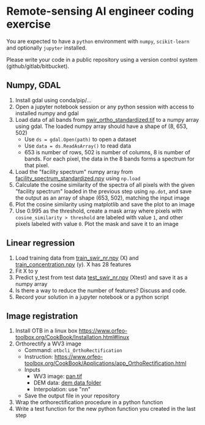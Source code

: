 # Remote-sensing AI engineer coding exercise

You are expected to have a `python` environment with `numpy`, `scikit-learn` and optionally `jupyter` installed.

Please write your code in a public repository using a version control system (github/gitlab/bitbucket).

## Numpy, GDAL

1. Install gdal using conda/pip/...
1. Open a jupyter notebook session or any python session with access to installed numpy and gdal
1. Load data of all bands from [swir_ortho_standardized.tif](./data/ortho/swir_ortho_standardized.tif?raw=true) to a numpy array using gdal. The loaded numpy array should have a shape of (8, 653, 502)
   * Use `ds = gdal.Open(path)` to open a dataset
   * Use `data = ds.ReadAsArray()` to read data
   * 653 is number of rows, 502 is number of columns, 8 is number of bands. For each pixel, the data in the 8 bands forms a spectrum for that pixel.
1. Load the "facility spectrum" numpy array from [facility_spectrum_standardized.npy](./data/facility_spectrum_standardized.npy?raw=true) using `np.load`
1. Calculate the cosine similarity of the spectra of all pixels with the given "facility spectrum" loaded in the previous step using `np.dot`, and save the output as an array of shape (653, 502), matching the input image
1. Plot the cosine similarity using matplotlib and save the plot to an image
1. Use 0.995 as the threshold, create a mask array where pixels with `cosine_similarity > threshold` are labeled with value `1`, and other pixels labeled with value `0`. Plot the mask and save it to an image

## Linear regression
1. Load training data from [train_swir_nr.npy](./data/ml/train_swir_nr.npy?raw=true) (X) and [train_concentration.npy](./data/ml/train_concentration.npy?raw=true) (y). X has 28 features
1. Fit X to y
1. Predict y_test from test data [test_swir_nr.npy](./data/ml/test_swir_nr.npy?raw=true) (Xtest) and save it as a numpy array
1. Is there a way to reduce the number of features? Discuss and code.
1. Record your solution in a jupyter notebook or a python script

## Image registration

1. Install OTB in a linux box https://www.orfeo-toolbox.org/CookBook/Installation.html#linux 
1. Orthorectify a WV3 image 
   * Command: `otbcli_OrthoRectification`
   * Instruction: https://www.orfeo-toolbox.org/CookBook/Applications/app_OrthoRectification.html
   * Inputs
     * WV3 image: [pan.tif](./data/pan/pan.tif?raw=true)
     * DEM data: [dem data folder](./data/dem/)
     * Interpolation: use "nn"
   * Save the output file in your repository
1. Wrap the orthorectification procedure in a python function
1. Write a test function for the new python function you created in the last step
